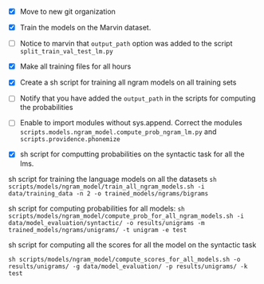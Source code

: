 - [x] Move to new git organization
- [x] Train the models on the Marvin dataset.
- [ ] Notice to marvin that `output_path` option was added to the script `split_train_val_test_lm.py`
- [x] Make all training files for all hours
- [x] Create a sh script for training all ngram models on all training sets
- [ ] Notify that you have added the `output_path` in the scripts for computing the probabilities
- [ ] Enable to import modules without sys.append. Correct the modules `scripts.models.ngram_model.compute_prob_ngram_lm.py` and `scripts.providence.phonemize`
- [x] sh script for computting probabilities on the syntactic task for all the lms.


sh script for training the language models on all the datasets
`sh scripts/models/ngram_model/train_all_ngram_models.sh -i data/training_data -n 2 -o trained_models/ngrams/bigrams`

sh script for computing probabilities for all models:
`sh scripts/models/ngram_model/compute_prob_for_all_ngram_models.sh -i data/model_evaluation/syntactic/ -o results/unigrams -m trained_models/ngrams/unigrams/ -t unigram -e test`

sh script for computing all the scores for all the model on the syntactic task

`sh scripts/models/ngram_model/compute_scores_for_all_models.sh -o results/unigrams/ -g data/model_evaluation/ -p results/unigrams/ -k test`
